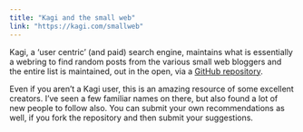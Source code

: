 ```yaml
---
title: "Kagi and the small web"
link: "https://kagi.com/smallweb"
---
```


Kagi, a ‘user centric’ (and paid) search engine, maintains what is essentially a webring to find random posts from the various small web bloggers and the entire list is maintained, out in the open, via a [GitHub repository](https://github.com/kagisearch/smallweb).

Even if you aren’t a Kagi user, this is an amazing resource of some excellent creators. I’ve seen a few familiar names on there, but also found a lot of new people to follow also. You can submit your own recommendations as well, if you fork the repository and then submit your suggestions.
